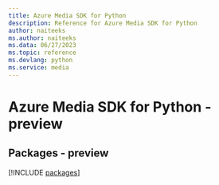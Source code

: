 ```yaml
---
title: Azure Media SDK for Python
description: Reference for Azure Media SDK for Python
author: naiteeks
ms.author: naiteeks
ms.data: 06/27/2023
ms.topic: reference
ms.devlang: python
ms.service: media
---
```

# Azure Media SDK for Python - preview
## Packages - preview
[!INCLUDE [packages](media-index.md)]